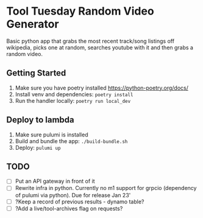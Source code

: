 # Tool Tuesday Random Video Generator

Basic python app that grabs the most recent track/song listings off wikipedia, picks one at random, searches youtube with it and then grabs a random video.

## Getting Started

1. Make sure you have poetry installed https://python-poetry.org/docs/
2. Install venv and dependencies: `poetry install`
3. Run the handler locally: `poetry run local_dev`

## Deploy to lambda

1. Make sure pulumi is installed
2. Build and bundle the app: `./build-bundle.sh`
3. Deploy: `pulumi up`


## TODO
- [ ] Put an API gateway in front of it
- [ ] Rewrite infra in python. Currently no m1 support for grpcio (dependency of pulumi via python). Due for release Jan 23'
- [ ] ?Keep a record of previous results - dynamo table?
- [ ] ?Add a live/tool-archives flag on requests?